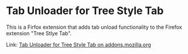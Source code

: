 # Tab Unloader for Tree Style Tab

This is a Firfox extension that adds tab unload functionality to the Firefox extension "Tree Stlye Tab".

Link: [Tab Unloader for Tree Style Tab on addons.mozilla.org](https://addons.mozilla.org/firefox/addon/tab-unload-for-tree-style-tab//)
